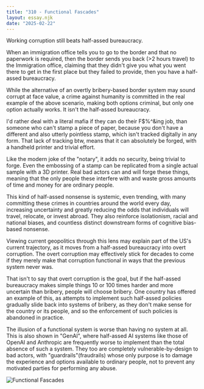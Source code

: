 ```yaml
---
title: "310 - Functional Fascades"
layout: essay.njk
date: "2025-02-22"
---
```


Working corruption still beats half-assed bureaucracy. 

When an immigration office tells you to go to the border and that no paperwork is required, then the border sends you back (>2 hours travel) to the Immigration office, claiming that they didn't give you what you went there to get in the first place but they failed to provide, then you have a half-assed bureaucracy.

While the alternative of an overtly bribery-based border system may sound corrupt at face value, a crime against humanity is committed in the real example of the above scenario, making both options criminal, but only one option actually works. It isn't the half-assed bureaucracy. 

I'd rather deal with a literal mafia if they can do their F$%^&ing job, than someone who can't stamp a piece of paper, because you don't have a different and also utterly pointless stamp, which isn't tracked digitally in any form. That lack of tracking btw, means that it can absolutely be forged, with a handheld printer and trivial effort. 

Like the modern joke of the "notary", it adds no security, being trivial to forge. Even the embossing of a stamp can be replicated from a single actual sample with a 3D printer. Real bad actors can and will forge these things, meaning that the only people these interfere with and waste gross amounts of time and money for are ordinary people.

This kind of half-assed nonsense is systemic, even trending, with many committing these crimes in countries around the world every day, increasing uncertainty and greatly reducing the odds that individuals will travel, relocate, or invest abroad. They also reinforce isolationism, racial and national biases, and countless distinct downstream forms of cognitive bias-based nonsense. 

Viewing current geopolitics through this lens may explain part of the US's current trajectory, as it moves from a half-assed bureaucracy into overt corruption. The overt corruption may effectively stick for decades to come if they merely make that corruption functional in ways that the previous system never was. 

That isn't to say that overt corruption is the goal, but if the half-assed bureaucracy makes simple things 10 or 100 times harder and more uncertain than bribery, people will choose bribery. One country has offered an example of this, as attempts to implement such half-assed policies gradually slide back into systems of bribery, as they don't make sense for the country or its people, and so the enforcement of such policies is abandoned in practice.

The illusion of a functional system is worse than having no system at all. This is also shown in "GenAI", where half-assed AI systems like those of OpenAI and Anthropic are frequently worse to implement than the total absence of such a system. They too are completely vulnerable-by-design to bad actors, with "guardrails"(fraudrails) whose only purpose is to damage the experience and options available to ordinary people, not to prevent any motivated parties for performing any abuse.

![Functional Fascades](https://media.licdn.com/dms/image/v2/D5622AQHjsNqCmykHhg/feedshare-shrink_800/B56ZUr9chQHsAg-/0/1740199283300?e=1743638400&v=beta&t=dhpYtGgxUm8V4kviXCZHtGMhUyv2gk4AoaW4UJcpVdg)